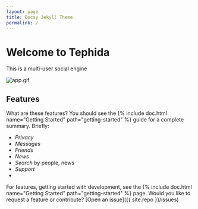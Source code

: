 ```yaml
---
layout: page
title: Docsy Jekyll Theme
permalink: /
---
```


# Welcome to Tephida

This is a multi-user social engine

![app.gif](https://raw.githubusercontent.com/Tephida/vii/master/images/app.gif)


## Features

What are these features? You should see the {% include doc.html name="Getting Started" path="getting-started" %}
guide for a complete summary. Briefly:

 - *Privacy*
 - *Messages*
 - *Friends*
 - *News*
 - *Search* by people, news
 - *Support*
 - 


For features, getting started with development, see the {% include doc.html name="Getting Started" path="getting-started" %} page. Would you like to request a feature or contribute?
[Open an issue]({{ site.repo }}/issues)

